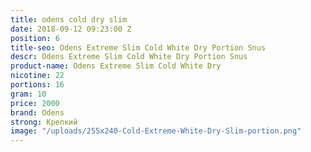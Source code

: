 ```yaml
---
title: odens cold dry slim
date: 2018-09-12 09:23:00 Z
position: 6
title-seo: Odens Extreme Slim Cold White Dry Portion Snus
descr: Odens Extreme Slim Cold White Dry Portion Snus
product-name: Odens Extreme Slim Cold White Dry
nicotine: 22
portions: 16
gram: 10
price: 2000
brand: Odens
strong: Крепкий
image: "/uploads/255x240-Cold-Extreme-White-Dry-Slim-portion.png"
---
```


